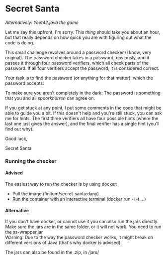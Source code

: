 # Secret Santa
_Alternatively: Yeet42.java the game_

Let me say this upfront, I'm sorry. This _thing_ should take you about an hour, but that 
really depends on how quick you are with figuring out what the code is doing.

This small challenge revolves around a password checker (I know, very original). 
The password checker takes in a password, obviously, and it passes it through four password
verifiers, which all check parts of the password. If all four verifiers accept the password, 
it is considered correct.

Your task is to find the password (or anything for that matter), which the password accepts.

To make sure you aren't completely in the dark: The password is something that 
you and all _spoorknorren_ can agree on.

If you get stuck at any point, I put some comments in the code that might be able 
to guide you a bit. If this doesn't help and you're still stuck, you can ask me for hints.
The first three verifiers all have four possible hints (where the last one just gives the answer), 
and the final verifier has a single hint (you'll find out why).

Good luck,

Secret Santa


### Running the checker
#### Advised
The easiest way to run the checker is by using docker:
* Pull the image (finitum/secret-santa:dany)
* Run the container with an interactive terminal (docker run -i -t ...)

#### Alternative
If you don't have docker, or cannot use it you can also run the jars directly. 
Make sure the jars are in the same folder, or it will not work. You need to run the ss-wrapper.jar  
Warning: Due to the way the password checker works, it might break on different versions 
of Java (that's why docker is advised).

The jars can also be found in the .zip, in /jars/